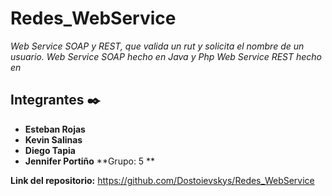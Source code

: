 # Redes_WebService

_Web Service SOAP y REST, que valida un rut y solicita el nombre de un usuario.
Web Service SOAP hecho en Java y Php 
Web Service REST hecho en_

## Integrantes ✒️

+ **Esteban Rojas**
+ **Kevin Salinas**
+ **Diego Tapia**
+ **Jennifer Portiño**
**Grupo: 5 ** 

**Link del repositorio:** https://github.com/Dostoievskys/Redes_WebService

